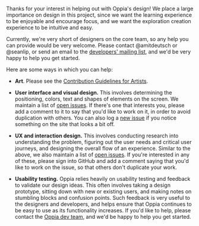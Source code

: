 Thanks for your interest in helping out with Oppia's design! We place a large importance on design in this project, since we want the learning experience to be enjoyable and encourage focus, and we want the exploration creation experience to be intuitive and easy.

Currently, we're very short of designers on the core team, so any help you can provide would be very welcome. Please contact @amitdeutsch or @seanlip, or send an email to the [developers' mailing list](https://groups.google.com/forum/?fromgroups#!forum/oppia-dev), and we'd be very happy to help you get started.

Here are some ways in which you can help:

  * **Art**. Please see the [Contribution Guidelines for Artists](https://github.com/oppia/oppia/wiki/Contributing-art-to-Oppia).

  * **User interface and visual design.** This involves determining the positioning, colors, text and shapes of elements on the screen. We maintain a list of [open issues](https://github.com/oppia/oppia/issues?q=is%3Aopen+is%3Aissue+label%3A%22TODO%3A+UI%2Fvisual+design%22). If there's one that interests you, please add a comment to it to say that you'd like to work on it, in order to avoid duplication with others. You can also log a [new issue](https://github.com/oppia/oppia/issues/new?title=Describe%20your%20feature%20request%20or%20bug%20report%20succinctly&body=If%20you%27d%20like%20to%20propose%20a%20feature,%20describe%20what%20you%27d%20like%20to%20see.%20Mock%20ups%20would%20be%20great!%0A%0AIf%20you%27re%20reporting%20a%20bug,%20please%20be%20sure%20to%20include%20the%20expected%20behaviour,%20the%20observed%20behaviour,%20and%20steps%20to%20reproduce%20the%20problem.%20Console%20copy-pastes%20and%20any%20background%20on%20the%20environment%20would%20also%20be%20helpful.%0A%0AThanks!) if you notice something on the site that looks a bit off.

  * **UX and interaction design.** This involves conducting research into understanding the problem, figuring out the user needs and critical user journeys, and designing the overall flow of an experience. Similar to the above, we also maintain a list of [open issues](https://github.com/oppia/oppia/issues?q=is%3Aopen+is%3Aissue+label%3A%22TODO%3A+UX%2Finteraction+design%22). If you're interested in any of these, please sign into GitHub and add a comment saying that you'd like to work on the issue, so that others don't duplicate your work.

  * **Usability testing.** Oppia relies heavily on usability testing and feedback to validate our design ideas. This often involves taking a design prototype, sitting down with new or existing users, and making notes on stumbling blocks and confusion points. Such feedback is very useful to the designers and developers, and helps ensure that Oppia continues to be easy to use as its functionality increases. If you'd like to help, please contact the [Oppia dev team](https://groups.google.com/forum/?fromgroups#!forum/oppia-dev), and we'd be happy to help you get started.
